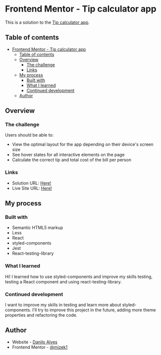 # Frontend Mentor - Tip calculator app

This is a solution to the [Tip calculator app](https://www.frontendmentor.io/challenges/tip-calculator-app-ugJNGbJUX).

## Table of contents

- [Frontend Mentor - Tip calculator app](#frontend-mentor---tip-calculator-app)
  - [Table of contents](#table-of-contents)
  - [Overview](#overview)
    - [The challenge](#the-challenge)
    - [Links](#links)
  - [My process](#my-process)
    - [Built with](#built-with)
    - [What I learned](#what-i-learned)
    - [Continued development](#continued-development)
  - [Author](#author)

## Overview

### The challenge

Users should be able to:

- View the optimal layout for the app depending on their device's screen size
- See hover states for all interactive elements on the page
- Calculate the correct tip and total cost of the bill per person

### Links

- Solution URL: [Here!](https://github.com/mizek1/tip-calculator-app-main)
- Live Site URL: [Here!](https://tip-calculator-app-main-mizek1.vercel.app/)

## My process

### Built with

- Semantic HTML5 markup
- Less
- React
- styled-components
- Jest
- React-testing-library

### What I learned

Hi! I learned how to use styled-components and improve my skills testing, testing a React component and using react-testing-library.

### Continued development

I want to improve my skills in testing and learn more about styled-components. I'll try to improve this project in the future, adding more theme properties and refactoring the code.

## Author

- Website - [Danilo Alves](https://github.com/mizek1)
- Frontend Mentor - [@mizek1](https://www.frontendmentor.io/profile/mizek1)

